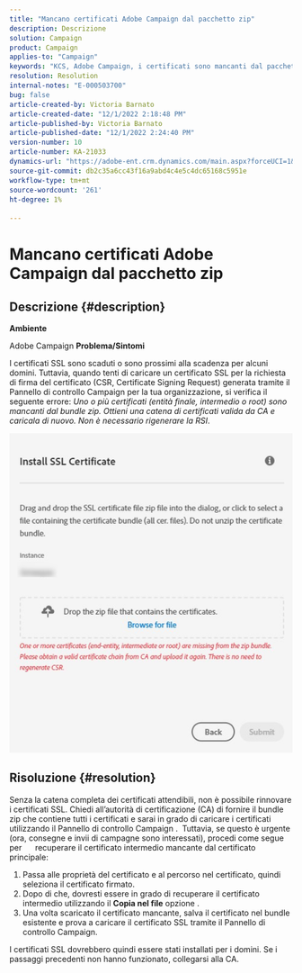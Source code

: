 ```yaml
---
title: "Mancano certificati Adobe Campaign dal pacchetto zip"
description: Descrizione
solution: Campaign
product: Campaign
applies-to: "Campaign"
keywords: "KCS, Adobe Campaign, i certificati sono mancanti dal pacchetto zip, ssl, dominio, pannello di controllo"
resolution: Resolution
internal-notes: "E-000503700"
bug: false
article-created-by: Victoria Barnato
article-created-date: "12/1/2022 2:18:48 PM"
article-published-by: Victoria Barnato
article-published-date: "12/1/2022 2:24:40 PM"
version-number: 10
article-number: KA-21033
dynamics-url: "https://adobe-ent.crm.dynamics.com/main.aspx?forceUCI=1&pagetype=entityrecord&etn=knowledgearticle&id=23c61810-8371-ed11-9562-6045bd0061cb"
source-git-commit: db2c35a6cc43f16a9abd4c4e5c4dc65168c5951e
workflow-type: tm+mt
source-wordcount: '261'
ht-degree: 1%

---
```


# Mancano certificati Adobe Campaign dal pacchetto zip

## Descrizione {#description}

<b>Ambiente</b>

Adobe Campaign
<b>Problema/Sintomi</b>

I certificati SSL sono scaduti o sono prossimi alla scadenza per alcuni domini. Tuttavia, quando tenti di caricare un certificato SSL per la richiesta di firma del certificato (CSR, Certificate Signing Request) generata tramite il Pannello di controllo Campaign per la tua organizzazione, si verifica il seguente errore: *Uno o più certificati (entità finale, intermedio o root) sono mancanti dal bundle zip. Ottieni una catena di certificati valida da CA e caricala di nuovo. Non è necessario rigenerare la RSI*.


![](assets/___24c61810-8371-ed11-9562-6045bd0061cb___.png)


## Risoluzione {#resolution}


Senza la catena completa dei certificati attendibili, non è possibile rinnovare i certificati SSL. Chiedi all’autorità di certificazione (CA) di fornire il bundle zip che contiene tutti i certificati e sarai in grado di caricare i certificati utilizzando il Pannello di controllo Campaign .  Tuttavia, se questo è urgente (ora, consegne e invii di campagne sono interessati), procedi come segue per &#x200B; &#x200B; &#x200B; &#x200B; &#x200B; recuperare il certificato intermedio mancante dal certificato principale:

1. Passa alle proprietà del certificato e al percorso nel certificato, quindi seleziona il certificato firmato.
2. Dopo di che, dovresti essere in grado di recuperare il certificato intermedio utilizzando il <b>Copia nel file</b> opzione .
3. Una volta scaricato il certificato mancante, salva il certificato nel bundle esistente e prova a caricare il certificato SSL tramite il Pannello di controllo Campaign.


I certificati SSL dovrebbero quindi essere stati installati per i domini. Se i passaggi precedenti non hanno funzionato, collegarsi alla CA.
